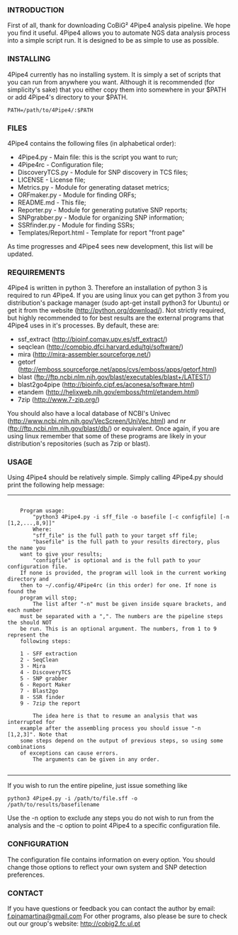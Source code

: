 ### INTRODUCTION

First of all, thank for downloading CoBiG² 4Pipe4 analysis pipeline. We hope you
find it useful. 4Pipe4 allows you to automate NGS data analysis process into a
simple script run. It is designed to be as simple to use as possible. 

### INSTALLING

4Pipe4 currently has no installing system. It is simply a set of scripts that
you can run from anywhere you want. Although it is recommended
(for simplicity's sake) that you either copy them into somewhere in your $PATH
or add 4Pipe4's directory to your $PATH.

```
PATH=/path/to/4Pipe4/:$PATH
```

### FILES

4Pipe4 contains the following files (in alphabetical order):

* 4Pipe4.py - Main file: this is the script you want to run;
* 4Pipe4rc - Configuration file;
* DiscoveryTCS.py - Module for SNP discovery in TCS files;
* LICENSE - License file;
* Metrics.py - Module for generating dataset metrics;
* ORFmaker.py - Module for finding ORFs;
* README.md - This file;
* Reporter.py - Module for generating putative SNP reports;
* SNPgrabber.py - Module for organizing SNP information;
* SSRfinder.py - Module for finding SSRs;
* Templates/Report.html - Template for report "front page"

As time progresses and 4Pipe4 sees new development, this list will be updated.

### REQUIREMENTS

4Pipe4 is written in python 3. Therefore an installation of python 3 is required
to run 4Pipe4. If you are using linux you can get python 3 from you
distribution's package manager (sudo apt-get install python3 for Ubuntu) or get
it from the website (http://python.org/download/).
Not strictly required, but highly recommended to for best results are the
external programs that 4Pipe4 uses in it's processes. By default, these are:

* ssf_extract (http://bioinf.comav.upv.es/sff_extract/)
* seqclean (http://compbio.dfci.harvard.edu/tgi/software/)
* mira (http://mira-assembler.sourceforge.net/)
* getorf (http://emboss.sourceforge.net/apps/cvs/emboss/apps/getorf.html)
* blast (ftp://ftp.ncbi.nlm.nih.gov/blast/executables/blast+/LATEST/)
* blast2go4pipe (http://bioinfo.cipf.es/aconesa/software.html)
* etandem (http://helixweb.nih.gov/emboss/html/etandem.html)
* 7zip (http://www.7-zip.org/)

You should also have a local database of NCBI's
Univec (http://www.ncbi.nlm.nih.gov/VecScreen/UniVec.html)
and nr (ftp://ftp.ncbi.nlm.nih.gov/blast/db/) or equivalent.
Once again, if you are using linux remember that some of these programs are
likely in your distribution's repositories (such as 7zip or blast).

### USAGE

Using 4Pipe4 should be relatively simple. Simply calling 4Pipe4.py should print
the following help message:

--------------------------------------------

```

    Program usage:
        "python3 4Pipe4.py -i sff_file -o basefile [-c configfile] [-n [1,2,...,8,9]]"
        Where:
        "sff_file" is the full path to your target sff file;
        "basefile" is the full path to your results directory, plus the name you 
    want to give your results;
        "configfile" is optional and is the full path to your configuration file.
    If none is provided, the program will look in the current working directory and 
    then to ~/.config/4Pipe4rc (in this order) for one. If none is found the 
    program will stop;
        The list after "-n" must be given inside square brackets, and each number 
    must be separated with a ",". The numbers are the pipeline steps the should NOT 
    be run. This is an optional argument. The numbers, from 1 to 9 represent the 
    following steps:
    
    1 - SFF extraction
    2 - SeqClean
    3 - Mira
    4 - DiscoveryTCS
    5 - SNP grabber
    6 - Report Maker
    7 - Blast2go
    8 - SSR finder
    9 - 7zip the report
        
        The idea here is that to resume an analysis that was interrupted for 
    example after the assembling process you should issue "-n [1,2,3]". Note that 
    some steps depend on the output of previous steps, so using some combinations 
    of exceptions can cause errors.
        The arguments can be given in any order.
        
```

--------------------------------------------

If you wish to run the entire pipeline, just issue something like

```
python3 4Pipe4.py -i /path/to/file.sff -o /path/to/results/basefilename
```

Use the -n option to exclude any steps you do not wish to run from the analysis
and the -c option to point 4Pipe4 to a specific configuration file.

### CONFIGURATION

The configuration file contains information on every option. You should change
those options to reflect your own system and SNP detection preferences.

### CONTACT

If you have questions or feedback you can contact the author by email:
f.pinamartina@gmail.com
For other programs, also please be sure to check out our group's website:
http://cobig2.fc.ul.pt
